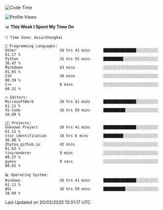 <!--START_SECTION:waka-->
![Code Time](http://img.shields.io/badge/Code%20Time-2%2C436%20hrs%2020%20mins-blue)

![Profile Views](http://img.shields.io/badge/Profile%20Views-1-blue)

📊 **This Week I Spent My Time On** 

```text
🕑︎ Time Zone: Asia/Shanghai

💬 Programming Languages: 
Other                    26 hrs 43 mins      ███████████████░░░░░░░░░░   61.17 % 
Python                   15 hrs 55 mins      █████████░░░░░░░░░░░░░░░░   36.47 % 
Markdown                 43 mins             ░░░░░░░░░░░░░░░░░░░░░░░░░   01.65 % 
CSV                      10 mins             ░░░░░░░░░░░░░░░░░░░░░░░░░   00.39 % 
C++                      8 mins              ░░░░░░░░░░░░░░░░░░░░░░░░░   00.31 % 

🔥 Editors: 
MicrosoftWord            26 hrs 41 mins      ███████████████░░░░░░░░░░   61.11 % 
VS Code                  16 hrs 59 mins      ██████████░░░░░░░░░░░░░░░   38.89 % 

🐱‍💻 Projects: 
Unknown Project          26 hrs 41 mins      ███████████████░░░░░░░░░░   61.11 % 
star_identification      16 hrs 6 mins       █████████░░░░░░░░░░░░░░░░   36.88 % 
Zhytou.github.io         42 mins             ░░░░░░░░░░░░░░░░░░░░░░░░░   01.63 % 
tinyrenderer             9 mins              ░░░░░░░░░░░░░░░░░░░░░░░░░   00.37 % 
pyenv                    0 secs              ░░░░░░░░░░░░░░░░░░░░░░░░░   00.01 % 

💻 Operating System: 
Windows                  26 hrs 41 mins      ███████████████░░░░░░░░░░   61.11 % 
WSL                      16 hrs 59 mins      ██████████░░░░░░░░░░░░░░░   38.89 % 
```


 Last Updated on 20/03/2025 13:01:17 UTC
<!--END_SECTION:waka-->